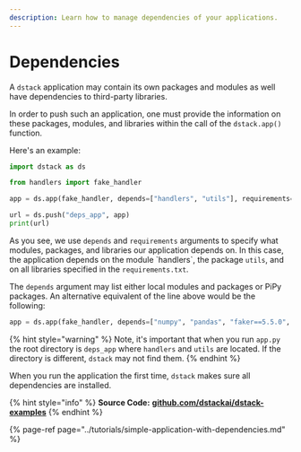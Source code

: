 ```yaml
---
description: Learn how to manage dependencies of your applications.
---
```


# Dependencies

A `dstack` application may contain its own packages and modules as well have dependencies to third-party libraries.

In order to push such an application, one must provide the information on these packages, modules, and libraries within the call of the `dstack.app()` function.

Here's an example:

```python
import dstack as ds

from handlers import fake_handler

app = ds.app(fake_handler, depends=["handlers", "utils"], requirements="requirements.txt")

url = ds.push("deps_app", app)
print(url)
```

As you see, we use `depends` and `requirements` arguments to specify what modules, packages, and libraries our application depends on. In this case, the application depends on the module \`handlers\`, the package `utils`, and on all libraries specified in the `requirements.txt`.

The `depends` argument may list either local modules and packages or PiPy packages. An alternative equivalent of the line above would be the following:

```python
app = ds.app(fake_handler, depends=["numpy", "pandas", "faker==5.5.0", "handlers", "utils"])
```

{% hint style="warning" %}
Note, it's important that when you run `app.py` the root directory is `deps_app` where `handlers` and `utils` are located. If the directory is different, `dstack` may not find them.
{% endhint %}

When you run the application the first time, `dstack` makes sure all dependencies are installed.

{% hint style="info" %}
**Source Code:** [**github.com/dstackai/dstack-examples**](https://github.com/dstackai/dstack-examples/tree/master/deps_app)
{% endhint %}

{% page-ref page="../tutorials/simple-application-with-dependencies.md" %}



